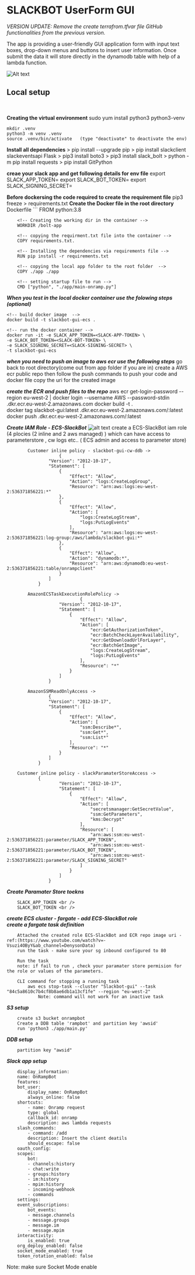 <h1><b>SLACKBOT UserForm GUI</b></h1>

<i>VERSION UPDATE: Remove the create terrafrom.tfvar file GitHub functionalities  from the previous version.</i>

The app is providing a user-friendly GUI application form with input text boxes, drop-down menus and buttons to insert user information. Once submit the data it will store directly in the dynamodb table 
with help of a lambda function.
<br />


![Alt text](img/Slack-boltGUI.png?raw=true "Title")



<h2>Local setup</h2> <br />

**Creating the virtual environment**
    sudo yum install python3 python3-venv

    mkdir .venv
    python3 -m venv .venv
    source .venv/bin/activate   (type "deactivate" to deactivate the env)

**Install all dependencies** 
    > pip install --upgrade pip
    > pip install slackclient slackeventsapi Flask
    > pip3 install boto3
    > pip3 install slack_bolt
    > python -m pip install requests
    > pip install GitPython


**creae your slack app and get following details for env file**
export SLACK_APP_TOKEN=
export SLACK_BOT_TOKEN=
export SLACK_SIGNING_SECRET=

**Before dockersing the code required to create the requirement file**
    pip3 freeze > requirements.txt
**Create the Docker file in the root directory**
    Dockerfile
    ```
        FROM python:3.8

        <!-- Creating the working dir in the container -->
        WORKDIR /bolt-app       

        <!-- copying the requirment.txt file into the container -->
        COPY requirements.txt.

        <!-- Installing the dependencies via requirements file -->
        RUN pip install -r requirements.txt

        <!-- copying the local app folder to the root folder  -->
        COPY ./app ./app

        <!-- setting startup file to run -->
        CMD ["python", "./app/main-onramp.py"]


***When you test in the local docker container use the folowing steps (optional)***
    
    <!-- build docker image  -->
    docker build -t slackbot-gui-ecs .

    <!-- run the docker container -->
    docker run -it -e SLACK_APP_TOKEN=<SLACK-APP-TOKEN> \
    -e SLACK_BOT_TOKEN=<SLACK-BOT-TOKEN> \
    -e SLACK_SIGNING_SECRET=<SLACK-SIGNING-SECRET> \
    -t slackbot-gui-ecs

    

***when you need to push an image to aws ecr use the following steps***
    go back to root directory(come out from app folder if you are in)
    create a AWS ecr public repo 
    then follow the push commands to push your code and docker file
    copy the uri for the created image


***create the ECR and push files to the repo***
        aws ecr get-login-password --region eu-west-2 | docker login --username AWS --password-stdin <your-account-id>.dkr.ecr.eu-west-2.amazonaws.com
        docker build -t <cluster-name> .                                                                                                      
        docker tag slackbot-gui:latest <your-account-id>.dkr.ecr.eu-west-2.amazonaws.com/<cluster-name>:latest  
        docker push <your-account-id>.dkr.ecr.eu-west-2.amazonaws.com/<cluster-name>:latest                                                        



***Create IAM Role - ECS-SlackBot***
![alt text](./img/iam.png)
    create a ECS-SlackBot iam role (4 plocies (2 inline and 2 aws managed) ) which can have access to parameterstore , cw logs etc.. ( ECS admin and access to parameter store)
```
        Customer inline policy - slackbot-gui-cw-ddb ->
                    {
                "Version": "2012-10-17",
                "Statement": [
                    {
                        "Effect": "Allow",
                        "Action": "logs:CreateLogGroup",
                        "Resource": "arn:aws:logs:eu-west-2:536371856221:*"
                    },
                    {
                        "Effect": "Allow",
                        "Action": [
                            "logs:CreateLogStream",
                            "logs:PutLogEvents"
                        ],
                        "Resource": "arn:aws:logs:eu-west-2:536371856221:log-group:/aws/lambda/slackbot-gui:*"
                    },
                    {
                        "Effect": "Allow",
                        "Action": "dynamodb:*",
                        "Resource": "arn:aws:dynamodb:eu-west-2:536371856221:table/onrampclient"
                    }
                ]
            }

        AmazonECSTaskExecutionRolePolicy ->
                            {
                    "Version": "2012-10-17",
                    "Statement": [
                        {
                            "Effect": "Allow",
                            "Action": [
                                "ecr:GetAuthorizationToken",
                                "ecr:BatchCheckLayerAvailability",
                                "ecr:GetDownloadUrlForLayer",
                                "ecr:BatchGetImage",
                                "logs:CreateLogStream",
                                "logs:PutLogEvents"
                            ],
                            "Resource": "*"
                        }
                    ]
                }

        AmazonSSMReadOnlyAccess ->
                {
                "Version": "2012-10-17",
                "Statement": [
                    {
                        "Effect": "Allow",
                        "Action": [
                            "ssm:Describe*",
                            "ssm:Get*",
                            "ssm:List*"
                        ],
                        "Resource": "*"
                    }
                ]
            }

    Customer inline policy - slackParamaterStoreAccess ->
            {
                    "Version": "2012-10-17",
                    "Statement": [
                        {
                            "Effect": "Allow",
                            "Action": [
                                "secretsmanager:GetSecretValue",
                                "ssm:GetParameters",
                                "kms:Decrypt"
                            ],
                            "Resource": [
                                "arn:aws:ssm:eu-west-2:536371856221:parameter/SLACK_APP_TOKEN",
                                "arn:aws:ssm:eu-west-2:536371856221:parameter/SLACK_BOT_TOKEN",
                                "arn:aws:ssm:eu-west-2:536371856221:parameter/SLACK_SIGNING_SECRET"
                            ]
                        }
                    ]
                }

```    


***Create Paramater Store toekns*** <br />
```
    SLACK_APP_TOKEN <br />
    SLACK_BOT_TOKEN <br />
```

***create ECS cluster -  fargate - add ECS-SlackBot role*** <br />
***create a fargate task definition***
```
    Attached the created role ECS-SlackBot and ECR repo image uri - ref:(https://www.youtube.com/watch?v=-Vsuzi4OByY&ab_channel=DenysonData)
    run the task - make sure your sg inbound configured to 80
    
    Run the task     
    note: if fail to run , check your paramater store permision for the role or values of the parameters.

    CLI command for stopping a running task
        aws ecs stop-task --cluster "Slackbot-gui" --task "84c5a8610c7b4cf8b8ae6db1a13cf1fe" --region "eu-west-2"
            Note: command will not work for an inactive task
```            



***S3 setup***
```
    create s3 bucket onrampbot
    Create a DDB table 'rampbot' and partition key 'awsid'
    run 'python3 ./app/main.py' 
```
***DDB setup***
```    create ddb table "rampbot"
    partition key "awsid"
```

***Slack app setup***
```
    display_information:
    name: OnRampBot
    features:
    bot_user:
        display_name: OnRampBot
        always_online: false
    shortcuts:
        - name: Onramp request
        type: global
        callback_id: onramp
        description: aws lambda requests
    slash_commands:
        - command: /add
        description: Insert the client deatils
        should_escape: false
    oauth_config:
    scopes:
        bot:
        - channels:history
        - chat:write
        - groups:history
        - im:history
        - mpim:history
        - incoming-webhook
        - commands
    settings:
    event_subscriptions:
        bot_events:
        - message.channels
        - message.groups
        - message.im
        - message.mpim
    interactivity:
        is_enabled: true
    org_deploy_enabled: false
    socket_mode_enabled: true
    token_rotation_enabled: false
```

Note: make sure Socket Mode enable 


